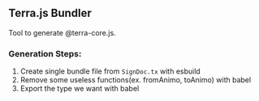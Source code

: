 ## Terra.js Bundler

Tool to generate @terra-core.js.

### Generation Steps:

1. Create single bundle file from `SignDoc.tx` with esbuild
2. Remove some useless functions(ex. fromAnimo, toAnimo) with babel
3. Export the type we want with babel